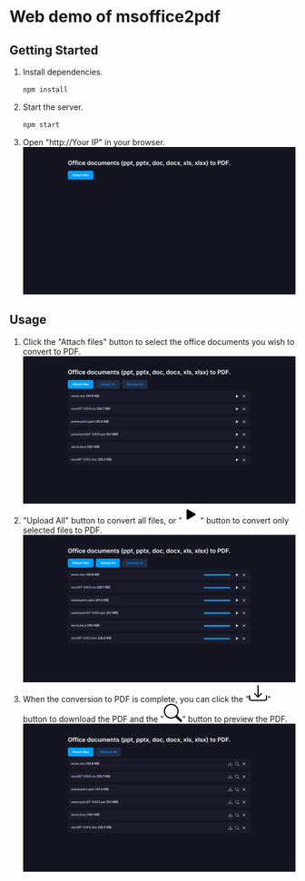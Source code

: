 # Web demo of msoffice2pdf

## Getting Started
1. Install dependencies.
    ```sh
    npm install
    ```
1. Start the server.
    ```sh
    npm start
    ```
1. Open &quot;http://Your IP&quot; in your browser.  
    ![firstview.png](screencaps/firstview.png)

## Usage
1. Click the &quot;Attach files&quot; button to select the office documents you wish to convert to PDF.  
    ![attach-files.png](screencaps/attach-files.png)
1. &quot;Upload All&quot; button to convert all files, or &quot;![play-fill-icon.svg](screencaps/play-fill-icon.svg)&quot; button to convert only selected files to PDF.  
    ![uploading-files](screencaps/uploading-files.png)
1. When the conversion to PDF is complete, you can click the &quot;![download-icon.svg](screencaps/download-icon.svg)&quot; button to download the PDF and the &quot;![search-icon.svg](screencaps/search-icon.svg)&quot; button to preview the PDF.  
    ![converted-to-pdf.png](screencaps/converted-to-pdf.png)
